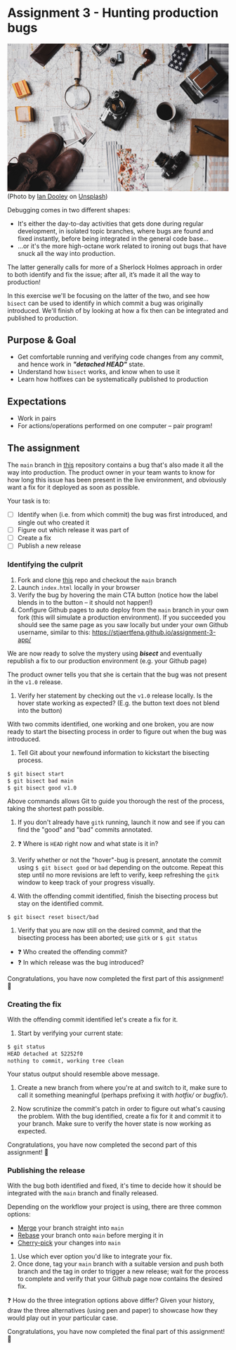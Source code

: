 # Assignment 3 - Hunting production bugs
![sherlock](./docs/sherlock.jpeg)
(Photo by [Ian Dooley](https://unsplash.com/@sadswim?utm_source=unsplash&utm_medium=referral&utm_content=creditCopyText) on [Unsplash](https://unsplash.com/s/photos/pipe?utm_source=unsplash&utm_medium=referral&utm_content=creditCopyText))

Debugging comes in two different shapes:
- It's either the day-to-day activities that gets done during regular development, in isolated topic branches, where bugs are found and fixed instantly, before being integrated in the general code base...
- ...or it's the more high-octane work related to ironing out bugs that have snuck all the way into production.

The latter generally calls for more of a Sherlock Holmes approach in order to both identify and fix the issue; after all, it’s made it all the way to production!

In this exercise we'll be focusing on the latter of the two, and see how `bisect` can be used to identify in which commit a bug was originally introduced. We'll finish of by looking at how a fix then can be integrated and published to production.

## Purpose & Goal
- Get comfortable running and verifying code changes from any commit, and hence work in **_"detached HEAD"_** state.
- Understand how `bisect` works, and know when to use it
- Learn how hotfixes can be systematically published to production

## Expectations
- Work in pairs
- For actions/operations performed on one computer – pair program!

## The assignment
The `main` branch in [this][1] repository contains a bug that's also made it all the way into production. The product owner in your team wants to know for how long this issue has been present in the live environment, and obviously want a fix for it deployed as soon as possible.

Your task is to:
- [ ] Identify when (i.e. from which commit) the bug was first introduced, and single out who created it
- [ ] Figure out which release it was part of
- [ ] Create a fix
- [ ] Publish a new release

### Identifying the culprit
1. Fork and clone [this][1] repo and checkout the `main` branch
1. Launch `index.html` locally in your browser
1. Verify the bug by hovering the main CTA button (notice how the label blends in to the button – it should not happen!)
1. Configure Github pages to auto deploy from the `main` branch in your own fork (this will simulate a production environment). If you succeeded you should see the same page as you saw locally but under your own Github username, similar to this: https://stjaertfena.github.io/assignment-3-app/

We are now ready to solve the mystery using **_bisect_** and eventually republish a fix to our production environment (e.g. your Github page)

The product owner tells you that she is certain that the bug was not present in the `v1.0` release.
1. Verify her statement by checking out the `v1.0` release locally. Is the hover state working as expected? (E.g. the button text does not blend into the button)

With two commits identified, one working and one broken, you are now ready to start the bisecting process in order to figure out when the bug was introduced.
1. Tell Git about your newfound information to kickstart the bisecting process.
  ```
  $ git bisect start
  $ git bisect bad main
  $ git bisect good v1.0
  ```
  Above commands allows Git to guide you thorough the rest of the process, taking the shortest path possible.

1. If you don't already have `gitk` running, launch it now and see if you can find the "good" and "bad" commits annotated.

1. ❓ Where is `HEAD` right now and what state is it in?

1. Verify whether or not the "hover"-bug is present, annotate the commit using `$ git bisect good` or `bad` depending on the outcome. Repeat this step until no more revisions are left to verify, keep refreshing the `gitk` window to keep track of your progress visually.

1. With the offending commit identified, finish the bisecting process but stay on the identified commit.
  ```
  $ git bisect reset bisect/bad
  ```

1. Verify that you are now still on the desired commit, and that the bisecting process has been aborted; use `gitk` or `$ git status`

- ❓ Who created the offending commit?
- ❓ In which release was the bug introduced?

Congratulations, you have now completed the first part of this assignment! 🎉

### Creating the fix
With the offending commit identified let's create a fix for it.

1. Start by verifying your current state:
  ```
  $ git status
  HEAD detached at 52252f0
  nothing to commit, working tree clean
  ```
  Your status output should resemble above message.

1. Create a new branch from where you're at and switch to it, make sure to call it something meaningful (perhaps prefixing it with _hotfix/_ or _bugfix/_).

1. Now scrutinize the commit's patch in order to figure out what's causing the problem. With the bug identified, create a fix for it and commit it to your branch. Make sure to verify the hover state is now working as expected.

Congratulations, you have now completed the second part of this assignment! 🎉

### Publishing the release
With the bug both identified and fixed, it's time to decide how it should be integrated with the `main` branch and finally released.

Depending on the workflow your project is using, there are three common options:
- [Merge](https://git-scm.com/docs/git-merge) your branch straight into `main`
- [Rebase](https://git-scm.com/docs/git-rebase) your branch onto `main` before merging it in
- [Cherry-pick](https://git-scm.com/docs/git-cherry-pick) your changes into `main`

1. Use which ever option you'd like to integrate your fix.
1. Once done, tag your `main` branch with a suitable version and push both branch and the tag in order to trigger a new release; wait for the process to complete and verify that your Github page now contains the desired fix.

❓ How do the three integration options above differ? Given your history, draw the three alternatives (using pen and paper) to showcase how they would play out in your particular case.

Congratulations, you have now completed the final part of this assignment! 🎉

[1]: https://github.com/Stjaertfena/assignment-3-app "repo"
